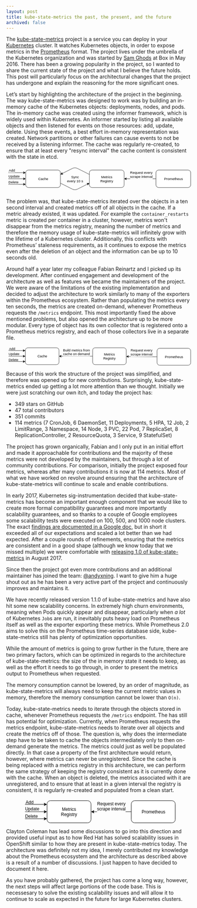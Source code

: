 ```yaml
---
layout: post
title: kube-state-metrics the past, the present, and the future
archived: false
---
```


The [kube-state-metrics](https://github.com/kubernetes/kube-state-metrics) project is a service you can deploy in your [Kubernetes](https://kubernetes.io/) cluster. It watches Kubernetes objects, in order to expose metrics in the [Prometheus](https://prometheus.io/) format. The project lives under the umbrella of the Kubernetes organization and was started by [Sam Ghods](https://twitter.com/theghodss) at Box in May 2016. There has been a growing popularity in the project, so I wanted to share the current state of the project and what I believe the future holds. This post will particularly focus on the architectural changes that the project has undergone and explain the reasoning for the more significant ones.

Let’s start by highlighting the architecture of the project in the beginning. The way kube-state-metrics was designed to work was by building an in-memory cache of the Kubernetes objects: deployments, nodes, and pods. The in-memory cache was created using the informer framework, which is widely used within Kubernetes. An informer started by listing all available objects and then listened for events on those resources: add, update, delete. Using these events, a best effort in-memory representation was created. Network partitions or other failures can cause events to not be received by a listening informer. The cache was regularly re-created, to ensure that at least every "resync interval" the cache content is consistent with the state in etcd.

<svg xmlns="http://www.w3.org/2000/svg" xmlns:xlink="http://www.w3.org/1999/xlink" width="638px" version="1.1" viewBox="0 0 638 96" style="max-width:100%;max-height:96px;display:block;margin:auto;"><defs/><g transform="translate(0.5,0.5)"><rect x="67" y="17" width="120" height="60" rx="9" ry="9" fill="#ffffff" stroke="#000000" pointer-events="none"/><g transform="translate(109.5,40.5)"><switch><foreignObject style="overflow:visible;" pointer-events="all" width="35" height="12" requiredFeatures="http://www.w3.org/TR/SVG11/feature#Extensibility"><div xmlns="http://www.w3.org/1999/xhtml" style="display: inline-block; font-size: 12px; font-family: Helvetica; color: rgb(0, 0, 0); line-height: 1.2; vertical-align: top; width: 36px; white-space: nowrap; word-wrap: normal; text-align: center;"><div xmlns="http://www.w3.org/1999/xhtml" style="display:inline-block;text-align:inherit;text-decoration:inherit;">Cache</div></div></foreignObject><text x="18" y="12" fill="#000000" text-anchor="middle" font-size="12px" font-family="Helvetica">Cache</text></switch></g><path d="M 7 47 L 60.63 47" fill="none" stroke="#000000" stroke-miterlimit="10" pointer-events="none"/><path d="M 65.88 47 L 58.88 50.5 L 60.63 47 L 58.88 43.5 Z" fill="#000000" stroke="#000000" stroke-miterlimit="10" pointer-events="none"/><g transform="translate(7.5,31.5)"><switch><foreignObject style="overflow:visible;" pointer-events="all" width="39" height="12" requiredFeatures="http://www.w3.org/TR/SVG11/feature#Extensibility"><div xmlns="http://www.w3.org/1999/xhtml" style="display: inline-block; font-size: 12px; font-family: Helvetica; color: rgb(0, 0, 0); line-height: 1.2; vertical-align: top; white-space: nowrap; text-align: center;"><div xmlns="http://www.w3.org/1999/xhtml" style="display:inline-block;text-align:inherit;text-decoration:inherit;background-color:#ffffff;">Update</div></div></foreignObject><text x="20" y="12" fill="#000000" text-anchor="middle" font-size="12px" font-family="Helvetica">Update</text></switch></g><path d="M 7 66 L 60.63 66" fill="none" stroke="#000000" stroke-miterlimit="10" pointer-events="none"/><path d="M 65.88 66 L 58.88 69.5 L 60.63 66 L 58.88 62.5 Z" fill="#000000" stroke="#000000" stroke-miterlimit="10" pointer-events="none"/><g transform="translate(7.5,51.5)"><switch><foreignObject style="overflow:visible;" pointer-events="all" width="35" height="12" requiredFeatures="http://www.w3.org/TR/SVG11/feature#Extensibility"><div xmlns="http://www.w3.org/1999/xhtml" style="display: inline-block; font-size: 12px; font-family: Helvetica; color: rgb(0, 0, 0); line-height: 1.2; vertical-align: top; white-space: nowrap; text-align: center;"><div xmlns="http://www.w3.org/1999/xhtml" style="display:inline-block;text-align:inherit;text-decoration:inherit;background-color:#ffffff;">Delete</div></div></foreignObject><text x="18" y="12" fill="#000000" text-anchor="middle" font-size="12px" font-family="Helvetica">Delete</text></switch></g><path d="M 7 26 L 60.63 26" fill="none" stroke="#000000" stroke-miterlimit="10" pointer-events="none"/><path d="M 65.88 26 L 58.88 29.5 L 60.63 26 L 58.88 22.5 Z" fill="#000000" stroke="#000000" stroke-miterlimit="10" pointer-events="none"/><g transform="translate(8.5,11.5)"><switch><foreignObject style="overflow:visible;" pointer-events="all" width="22" height="12" requiredFeatures="http://www.w3.org/TR/SVG11/feature#Extensibility"><div xmlns="http://www.w3.org/1999/xhtml" style="display: inline-block; font-size: 12px; font-family: Helvetica; color: rgb(0, 0, 0); line-height: 1.2; vertical-align: top; white-space: nowrap; text-align: center;"><div xmlns="http://www.w3.org/1999/xhtml" style="display:inline-block;text-align:inherit;text-decoration:inherit;background-color:#ffffff;">Add</div></div></foreignObject><text x="11" y="12" fill="#000000" text-anchor="middle" font-size="12px" font-family="Helvetica">Add</text></switch></g><rect x="287" y="17" width="120" height="60" rx="9" ry="9" fill="#ffffff" stroke="#000000" pointer-events="none"/><g transform="translate(324.5,33.5)"><switch><foreignObject style="overflow:visible;" pointer-events="all" width="44" height="26" requiredFeatures="http://www.w3.org/TR/SVG11/feature#Extensibility"><div xmlns="http://www.w3.org/1999/xhtml" style="display: inline-block; font-size: 12px; font-family: Helvetica; color: rgb(0, 0, 0); line-height: 1.2; vertical-align: top; width: 45px; white-space: nowrap; word-wrap: normal; text-align: center;"><div xmlns="http://www.w3.org/1999/xhtml" style="display:inline-block;text-align:inherit;text-decoration:inherit;">Metrics<div>Registry</div></div></div></foreignObject><text x="22" y="19" fill="#000000" text-anchor="middle" font-size="12px" font-family="Helvetica">[Not supported by viewer]</text></switch></g><path d="M 187 62 L 228.06 82.53 Q 237 87 245.94 82.53 L 281.3 64.85" fill="none" stroke="#000000" stroke-miterlimit="10" pointer-events="none"/><path d="M 286 62.5 L 281.3 68.76 L 281.3 64.85 L 278.17 62.5 Z" fill="#000000" stroke="#000000" stroke-miterlimit="10" pointer-events="none"/><path d="M 287 32 L 245.94 11.47 Q 237 7 228.06 11.47 L 192.7 29.15" fill="none" stroke="#000000" stroke-miterlimit="10" pointer-events="none"/><path d="M 188 31.5 L 192.7 25.24 L 192.7 29.15 L 195.83 31.5 Z" fill="#000000" stroke="#000000" stroke-miterlimit="10" pointer-events="none"/><g transform="translate(209.5,33.5)"><switch><foreignObject style="overflow:visible;" pointer-events="all" width="55" height="26" requiredFeatures="http://www.w3.org/TR/SVG11/feature#Extensibility"><div xmlns="http://www.w3.org/1999/xhtml" style="display: inline-block; font-size: 12px; font-family: Helvetica; color: rgb(0, 0, 0); line-height: 1.2; vertical-align: top; width: 56px; white-space: nowrap; word-wrap: normal; text-align: center;"><div xmlns="http://www.w3.org/1999/xhtml" style="display:inline-block;text-align:inherit;text-decoration:inherit;">Sync<div>every 10 s</div></div></div></foreignObject><text x="28" y="19" fill="#000000" text-anchor="middle" font-size="12px" font-family="Helvetica">[Not supported by viewer]</text></switch></g><rect x="517" y="17" width="120" height="60" rx="9" ry="9" fill="#ffffff" stroke="#000000" pointer-events="none"/><g transform="translate(544.5,40.5)"><switch><foreignObject style="overflow:visible;" pointer-events="all" width="65" height="12" requiredFeatures="http://www.w3.org/TR/SVG11/feature#Extensibility"><div xmlns="http://www.w3.org/1999/xhtml" style="display: inline-block; font-size: 12px; font-family: Helvetica; color: rgb(0, 0, 0); line-height: 1.2; vertical-align: top; width: 66px; white-space: nowrap; word-wrap: normal; text-align: center;"><div xmlns="http://www.w3.org/1999/xhtml" style="display:inline-block;text-align:inherit;text-decoration:inherit;">Prometheus</div></div></foreignObject><text x="33" y="12" fill="#000000" text-anchor="middle" font-size="12px" font-family="Helvetica">Prometheus</text></switch></g><path d="M 517 47 L 413.37 47" fill="none" stroke="#000000" stroke-miterlimit="10" pointer-events="none"/><path d="M 408.12 47 L 415.12 43.5 L 413.37 47 L 415.12 50.5 Z" fill="#000000" stroke="#000000" stroke-miterlimit="10" pointer-events="none"/><g transform="translate(427.5,18.5)"><switch><foreignObject style="overflow:visible;" pointer-events="all" width="80" height="26" requiredFeatures="http://www.w3.org/TR/SVG11/feature#Extensibility"><div xmlns="http://www.w3.org/1999/xhtml" style="display: inline-block; font-size: 12px; font-family: Helvetica; color: rgb(0, 0, 0); line-height: 1.2; vertical-align: top; white-space: nowrap; text-align: center;"><div xmlns="http://www.w3.org/1999/xhtml" style="display:inline-block;text-align:inherit;text-decoration:inherit;background-color:#ffffff;">Request every<div>scrape interval</div></div></div></foreignObject><text x="40" y="19" fill="#000000" text-anchor="middle" font-size="12px" font-family="Helvetica">[Not supported by viewer]</text></switch></g></g></svg>

The problem was, that kube-state-metrics iterated over the objects in a ten second interval and created metrics off of all objects in the cache. If a metric already existed, it was updated. For example the `container_restarts` metric is created per container in a cluster, however, metrics won't disappear from the metrics registry, meaning the number of metrics and therefore the memory usage of kube-state-metrics will infinitely grow with the lifetime of a Kubernetes cluster. Additionally, this conflicts with Prometheus’ staleness requirements, as it continues to expose the metrics even after the deletion of an object and the information can be up to 10 seconds old.

Around half a year later my colleague Fabian Reinartz and I picked up its development. After continued engagement and development of the architecture as well as features we became the maintainers of the project. We were aware of the limitations of the existing implementation and decided to adjust the architecture to work similarly to many of the exporters within the Prometheus ecosystem. Rather than populating the metrics every ten seconds, the metrics are created on-demand, whenever Prometheus requests the `/metrics` endpoint. This most importantly fixed the above mentioned problems, but also opened the architecture up to be more modular. Every type of object has its own collector that is registered onto a Prometheus metrics registry, and each of those collectors live in a separate file.

<svg xmlns="http://www.w3.org/2000/svg" xmlns:xlink="http://www.w3.org/1999/xlink" width="659px" version="1.1" viewBox="0 0 659 69" style="max-width:100%;max-height:69px;display:block;margin:auto;"><defs/><g transform="translate(0.5,0.5)"><rect x="68" y="6" width="120" height="60" rx="9" ry="9" fill="#ffffff" stroke="#000000" pointer-events="none"/><g transform="translate(110.5,29.5)"><switch><foreignObject style="overflow:visible;" pointer-events="all" width="35" height="12" requiredFeatures="http://www.w3.org/TR/SVG11/feature#Extensibility"><div xmlns="http://www.w3.org/1999/xhtml" style="display: inline-block; font-size: 12px; font-family: Helvetica; color: rgb(0, 0, 0); line-height: 1.2; vertical-align: top; width: 36px; white-space: nowrap; word-wrap: normal; text-align: center;"><div xmlns="http://www.w3.org/1999/xhtml" style="display:inline-block;text-align:inherit;text-decoration:inherit;">Cache</div></div></foreignObject><text x="18" y="12" fill="#000000" text-anchor="middle" font-size="12px" font-family="Helvetica">Cache</text></switch></g><path d="M 8 36 L 61.63 36" fill="none" stroke="#000000" stroke-miterlimit="10" pointer-events="none"/><path d="M 66.88 36 L 59.88 39.5 L 61.63 36 L 59.88 32.5 Z" fill="#000000" stroke="#000000" stroke-miterlimit="10" pointer-events="none"/><path d="M 8 55 L 61.63 55" fill="none" stroke="#000000" stroke-miterlimit="10" pointer-events="none"/><path d="M 66.88 55 L 59.88 58.5 L 61.63 55 L 59.88 51.5 Z" fill="#000000" stroke="#000000" stroke-miterlimit="10" pointer-events="none"/><path d="M 8 16 L 61.63 16" fill="none" stroke="#000000" stroke-miterlimit="10" pointer-events="none"/><path d="M 66.88 16 L 59.88 19.5 L 61.63 16 L 59.88 12.5 Z" fill="#000000" stroke="#000000" stroke-miterlimit="10" pointer-events="none"/><g transform="translate(9.5,3.5)"><switch><foreignObject style="overflow:visible;" pointer-events="all" width="21" height="12" requiredFeatures="http://www.w3.org/TR/SVG11/feature#Extensibility"><div xmlns="http://www.w3.org/1999/xhtml" style="display: inline-block; font-size: 12px; font-family: Helvetica; color: rgb(0, 0, 0); line-height: 1.2; vertical-align: top; width: 22px; white-space: nowrap; word-wrap: normal; text-align: center;"><div xmlns="http://www.w3.org/1999/xhtml" style="display:inline-block;text-align:inherit;text-decoration:inherit;"><div style="text-align: left"><span>Add</span></div></div></div></foreignObject><text x="11" y="12" fill="#000000" text-anchor="middle" font-size="12px" font-family="Helvetica">[Not supported by viewer]</text></switch></g><g transform="translate(7.5,21.5)"><switch><foreignObject style="overflow:visible;" pointer-events="all" width="39" height="12" requiredFeatures="http://www.w3.org/TR/SVG11/feature#Extensibility"><div xmlns="http://www.w3.org/1999/xhtml" style="display: inline-block; font-size: 12px; font-family: Helvetica; color: rgb(0, 0, 0); line-height: 1.2; vertical-align: top; width: 40px; white-space: nowrap; word-wrap: normal; text-align: center;"><div xmlns="http://www.w3.org/1999/xhtml" style="display:inline-block;text-align:inherit;text-decoration:inherit;"><div style="text-align: left"><span>Update</span></div></div></div></foreignObject><text x="20" y="12" fill="#000000" text-anchor="middle" font-size="12px" font-family="Helvetica">[Not supported by viewer]</text></switch></g><g transform="translate(7.5,41.5)"><switch><foreignObject style="overflow:visible;" pointer-events="all" width="35" height="12" requiredFeatures="http://www.w3.org/TR/SVG11/feature#Extensibility"><div xmlns="http://www.w3.org/1999/xhtml" style="display: inline-block; font-size: 12px; font-family: Helvetica; color: rgb(0, 0, 0); line-height: 1.2; vertical-align: top; width: 36px; white-space: nowrap; word-wrap: normal; text-align: center;"><div xmlns="http://www.w3.org/1999/xhtml" style="display:inline-block;text-align:inherit;text-decoration:inherit;"><div style="text-align: left"><span>Delete</span></div></div></div></foreignObject><text x="18" y="12" fill="#000000" text-anchor="middle" font-size="12px" font-family="Helvetica">[Not supported by viewer]</text></switch></g><rect x="308" y="6" width="120" height="60" rx="9" ry="9" fill="#ffffff" stroke="#000000" pointer-events="none"/><g transform="translate(345.5,22.5)"><switch><foreignObject style="overflow:visible;" pointer-events="all" width="44" height="26" requiredFeatures="http://www.w3.org/TR/SVG11/feature#Extensibility"><div xmlns="http://www.w3.org/1999/xhtml" style="display: inline-block; font-size: 12px; font-family: Helvetica; color: rgb(0, 0, 0); line-height: 1.2; vertical-align: top; width: 45px; white-space: nowrap; word-wrap: normal; text-align: center;"><div xmlns="http://www.w3.org/1999/xhtml" style="display:inline-block;text-align:inherit;text-decoration:inherit;">Metrics<div>Registry</div></div></div></foreignObject><text x="22" y="19" fill="#000000" text-anchor="middle" font-size="12px" font-family="Helvetica">[Not supported by viewer]</text></switch></g><path d="M 308 36 L 194.37 36" fill="none" stroke="#000000" stroke-miterlimit="10" pointer-events="none"/><path d="M 189.12 36 L 196.12 32.5 L 194.37 36 L 196.12 39.5 Z" fill="#000000" stroke="#000000" stroke-miterlimit="10" pointer-events="none"/><g transform="translate(202.5,7.5)"><switch><foreignObject style="overflow:visible;" pointer-events="all" width="96" height="26" requiredFeatures="http://www.w3.org/TR/SVG11/feature#Extensibility"><div xmlns="http://www.w3.org/1999/xhtml" style="display: inline-block; font-size: 12px; font-family: Helvetica; color: rgb(0, 0, 0); line-height: 1.2; vertical-align: top; white-space: nowrap; text-align: center;"><div xmlns="http://www.w3.org/1999/xhtml" style="display:inline-block;text-align:inherit;text-decoration:inherit;background-color:#ffffff;">Build metrics from<div>cache on demand</div></div></div></foreignObject><text x="48" y="19" fill="#000000" text-anchor="middle" font-size="12px" font-family="Helvetica">[Not supported by viewer]</text></switch></g><rect x="538" y="8" width="120" height="60" rx="9" ry="9" fill="#ffffff" stroke="#000000" pointer-events="none"/><g transform="translate(565.5,31.5)"><switch><foreignObject style="overflow:visible;" pointer-events="all" width="65" height="12" requiredFeatures="http://www.w3.org/TR/SVG11/feature#Extensibility"><div xmlns="http://www.w3.org/1999/xhtml" style="display: inline-block; font-size: 12px; font-family: Helvetica; color: rgb(0, 0, 0); line-height: 1.2; vertical-align: top; width: 66px; white-space: nowrap; word-wrap: normal; text-align: center;"><div xmlns="http://www.w3.org/1999/xhtml" style="display:inline-block;text-align:inherit;text-decoration:inherit;">Prometheus</div></div></foreignObject><text x="33" y="12" fill="#000000" text-anchor="middle" font-size="12px" font-family="Helvetica">Prometheus</text></switch></g><path d="M 538 38 L 434.37 37.06" fill="none" stroke="#000000" stroke-miterlimit="10" pointer-events="none"/><path d="M 429.12 37.01 L 436.15 33.57 L 434.37 37.06 L 436.09 40.57 Z" fill="#000000" stroke="#000000" stroke-miterlimit="10" pointer-events="none"/><g transform="translate(443.5,8.5)"><switch><foreignObject style="overflow:visible;" pointer-events="all" width="78" height="26" requiredFeatures="http://www.w3.org/TR/SVG11/feature#Extensibility"><div xmlns="http://www.w3.org/1999/xhtml" style="display: inline-block; font-size: 12px; font-family: Helvetica; color: rgb(0, 0, 0); line-height: 1.2; vertical-align: top; white-space: nowrap; text-align: center;"><div xmlns="http://www.w3.org/1999/xhtml" style="display:inline-block;text-align:inherit;text-decoration:inherit;background-color:#ffffff;">Request every<div>scrape interval</div></div></div></foreignObject><text x="39" y="19" fill="#000000" text-anchor="middle" font-size="12px" font-family="Helvetica">[Not supported by viewer]</text></switch></g></g></svg>

Because of this work the structure of the project was simplified, and therefore was opened up for new contributions. Surprisingly, kube-state-metrics ended up getting a lot more attention than we thought. Initially we were just scratching our own itch, and today the project has:

* 349 stars on GitHub
* 47 total contributors
* 351 commits
* 114 metrics (7 CronJob, 6 DaemonSet, 11 Deployments, 5 HPA, 12 Job, 2 LimitRange, 3 Namespace, 14 Node, 3 PVC, 22 Pod, 7 ReplicaSet, 8 ReplicationController, 2 ResourceQuota, 3 Service, 9 StatefulSet)

The project has grown organically, Fabian and I only put in an initial effort and made it approachable for contributions and the majority of these metrics were not developed by the maintainers, but through a lot of community contributions. For comparison, initially the project exposed four metrics, whereas after many contributions it is now at 114 metrics. Most of what we have worked on revolve around ensuring that the architecture of kube-state-metrics will continue to scale and enable contributions.

In early 2017, Kubernetes sig-instrumentation decided that kube-state-metrics has become an important enough component that we would like to create more formal compatibility guarantees and more importantly scalability guarantees, and so thanks to a couple of Google employees some scalability tests were executed on 100, 500, and 1000 node clusters. The exact [findings are documented in a Google doc](https://docs.google.com/document/d/1hm5XrM9dYYY085yOnmMDXu074E4RxjM7R5FS4-WOflo/edit?usp=sharing), but in short it exceeded all of our expectations and scaled a lot better than we had expected. After a couple rounds of refinements, ensuring that the metrics are consistent and in a good shape (although we know today that we missed multiple) we were comfortable with [releasing 1.0 of kube-state-metrics](https://github.com/kubernetes/kube-state-metrics/releases/tag/v1.0.0) in August 2017.

Since then the project got even more contributions and an additional maintainer has joined the team: [@andyxning](https://github.com/andyxning). I want to give him a huge shout out as he has been a very active part of the project and continuously improves and maintains it.

We have recently released version 1.1.0 of kube-state-metrics and have also hit some new scalability concerns. In extremely high churn environments, meaning when Pods quickly appear and disappear, particularly when _a lot_ of Kubernetes `Job`s are run, it inevitably puts heavy load on Prometheus itself as well as the exporter exporting these metrics. While Prometheus 2.0 aims to solve this on the Prometheus time-series database side, kube-state-metrics still has plenty of optimization opportunities.

While the amount of metrics is going to grow further in the future, there are two primary factors, which can be optimized in regards to the architecture of kube-state-metrics: the size of the in memory state it needs to keep, as well as the effort it needs to go through, in order to present the metrics output to Prometheus when requested.

The memory consumption cannot be lowered, by an order of magnitude, as kube-state-metrics will always need to keep the current metric values in memory, therefore the memory consumption cannot be lower than `O(n)`.

Today, kube-state-metrics needs to iterate through the objects stored in cache, whenever Prometheus requests the `/metrics` endpoint. The has still has potential for optimization. Currently, when Prometheus requests the metrics endpoint, kube-state-metrics needs to iterate over all objects and create the metrics off of those. The question is, why does the intermediate step have to be taken to cache the objects intermediately only to then on-demand generate the metrics. The metrics could just as well be populated directly. In that case a property of the first architecture would return, however, where metrics can never be unregistered. Since the cache is being replaced with a metrics registry in this architecture, we can perform the same strategy of keeping the registry consistent as it is currently done with the cache. When an object is deleted, the metrics associated with it are unregistered, and to ensure that at least in a given interval the registry is consistent, it is regularly re-created and populated from a clean start.

<svg xmlns="http://www.w3.org/2000/svg" xmlns:xlink="http://www.w3.org/1999/xlink" width="419px" version="1.1" viewBox="0 0 419 67" style="max-width:100%;max-height:67px;display:block;margin:auto;"><defs/><g transform="translate(0.5,0.5)"><rect x="68" y="6" width="120" height="60" rx="9" ry="9" fill="#ffffff" stroke="#000000" pointer-events="none"/><g transform="translate(105.5,22.5)"><switch><foreignObject style="overflow:visible;" pointer-events="all" width="44" height="26" requiredFeatures="http://www.w3.org/TR/SVG11/feature#Extensibility"><div xmlns="http://www.w3.org/1999/xhtml" style="display: inline-block; font-size: 12px; font-family: Helvetica; color: rgb(0, 0, 0); line-height: 1.2; vertical-align: top; width: 45px; white-space: nowrap; word-wrap: normal; text-align: center;"><div xmlns="http://www.w3.org/1999/xhtml" style="display:inline-block;text-align:inherit;text-decoration:inherit;">Metrics<div>Registry</div></div></div></foreignObject><text x="22" y="19" fill="#000000" text-anchor="middle" font-size="12px" font-family="Helvetica">[Not supported by viewer]</text></switch></g><path d="M 8 36 L 61.63 36" fill="none" stroke="#000000" stroke-miterlimit="10" pointer-events="none"/><path d="M 66.88 36 L 59.88 39.5 L 61.63 36 L 59.88 32.5 Z" fill="#000000" stroke="#000000" stroke-miterlimit="10" pointer-events="none"/><path d="M 8 55 L 61.63 55" fill="none" stroke="#000000" stroke-miterlimit="10" pointer-events="none"/><path d="M 66.88 55 L 59.88 58.5 L 61.63 55 L 59.88 51.5 Z" fill="#000000" stroke="#000000" stroke-miterlimit="10" pointer-events="none"/><path d="M 8 16 L 61.63 16" fill="none" stroke="#000000" stroke-miterlimit="10" pointer-events="none"/><path d="M 66.88 16 L 59.88 19.5 L 61.63 16 L 59.88 12.5 Z" fill="#000000" stroke="#000000" stroke-miterlimit="10" pointer-events="none"/><g transform="translate(9.5,3.5)"><switch><foreignObject style="overflow:visible;" pointer-events="all" width="21" height="12" requiredFeatures="http://www.w3.org/TR/SVG11/feature#Extensibility"><div xmlns="http://www.w3.org/1999/xhtml" style="display: inline-block; font-size: 12px; font-family: Helvetica; color: rgb(0, 0, 0); line-height: 1.2; vertical-align: top; width: 22px; white-space: nowrap; word-wrap: normal; text-align: center;"><div xmlns="http://www.w3.org/1999/xhtml" style="display:inline-block;text-align:inherit;text-decoration:inherit;"><div style="text-align: left"><span>Add</span></div></div></div></foreignObject><text x="11" y="12" fill="#000000" text-anchor="middle" font-size="12px" font-family="Helvetica">[Not supported by viewer]</text></switch></g><g transform="translate(7.5,21.5)"><switch><foreignObject style="overflow:visible;" pointer-events="all" width="39" height="12" requiredFeatures="http://www.w3.org/TR/SVG11/feature#Extensibility"><div xmlns="http://www.w3.org/1999/xhtml" style="display: inline-block; font-size: 12px; font-family: Helvetica; color: rgb(0, 0, 0); line-height: 1.2; vertical-align: top; width: 40px; white-space: nowrap; word-wrap: normal; text-align: center;"><div xmlns="http://www.w3.org/1999/xhtml" style="display:inline-block;text-align:inherit;text-decoration:inherit;"><div style="text-align: left"><span>Update</span></div></div></div></foreignObject><text x="20" y="12" fill="#000000" text-anchor="middle" font-size="12px" font-family="Helvetica">[Not supported by viewer]</text></switch></g><g transform="translate(7.5,41.5)"><switch><foreignObject style="overflow:visible;" pointer-events="all" width="35" height="12" requiredFeatures="http://www.w3.org/TR/SVG11/feature#Extensibility"><div xmlns="http://www.w3.org/1999/xhtml" style="display: inline-block; font-size: 12px; font-family: Helvetica; color: rgb(0, 0, 0); line-height: 1.2; vertical-align: top; width: 36px; white-space: nowrap; word-wrap: normal; text-align: center;"><div xmlns="http://www.w3.org/1999/xhtml" style="display:inline-block;text-align:inherit;text-decoration:inherit;"><div style="text-align: left"><span>Delete</span></div></div></div></foreignObject><text x="18" y="12" fill="#000000" text-anchor="middle" font-size="12px" font-family="Helvetica">[Not supported by viewer]</text></switch></g><rect x="298" y="6" width="120" height="60" rx="9" ry="9" fill="#ffffff" stroke="#000000" pointer-events="none"/><g transform="translate(325.5,29.5)"><switch><foreignObject style="overflow:visible;" pointer-events="all" width="65" height="12" requiredFeatures="http://www.w3.org/TR/SVG11/feature#Extensibility"><div xmlns="http://www.w3.org/1999/xhtml" style="display: inline-block; font-size: 12px; font-family: Helvetica; color: rgb(0, 0, 0); line-height: 1.2; vertical-align: top; width: 66px; white-space: nowrap; word-wrap: normal; text-align: center;"><div xmlns="http://www.w3.org/1999/xhtml" style="display:inline-block;text-align:inherit;text-decoration:inherit;">Prometheus</div></div></foreignObject><text x="33" y="12" fill="#000000" text-anchor="middle" font-size="12px" font-family="Helvetica">Prometheus</text></switch></g><path d="M 298 36 L 194.37 36" fill="none" stroke="#000000" stroke-miterlimit="10" pointer-events="none"/><path d="M 189.12 36 L 196.12 32.5 L 194.37 36 L 196.12 39.5 Z" fill="#000000" stroke="#000000" stroke-miterlimit="10" pointer-events="none"/><g transform="translate(204.5,7.5)"><switch><foreignObject style="overflow:visible;" pointer-events="all" width="78" height="26" requiredFeatures="http://www.w3.org/TR/SVG11/feature#Extensibility"><div xmlns="http://www.w3.org/1999/xhtml" style="display: inline-block; font-size: 12px; font-family: Helvetica; color: rgb(0, 0, 0); line-height: 1.2; vertical-align: top; white-space: nowrap; text-align: center;"><div xmlns="http://www.w3.org/1999/xhtml" style="display:inline-block;text-align:inherit;text-decoration:inherit;background-color:#ffffff;">Request every<div>scrape interval</div></div></div></foreignObject><text x="39" y="19" fill="#000000" text-anchor="middle" font-size="12px" font-family="Helvetica">[Not supported by viewer]</text></switch></g></g></svg>

Clayton Coleman has lead some discussions to go into this direction and provided useful input as to how Red Hat has solved scalability issues in OpenShift similar to how they are present in kube-state-metrics today. The architecture was definitely not my idea, I merely contributed my knowledge about the Prometheus ecosystem and the architecture as described above is a result of a number of discussions. I just happen to have decided to document it here.

As you have probably gathered, the project has come a long way, however, the next steps will affect large portions of the code base. This is necessesary to solve the existing scalability issues and will allow it to continue to scale as expected in the future for large Kubernetes clusters.
